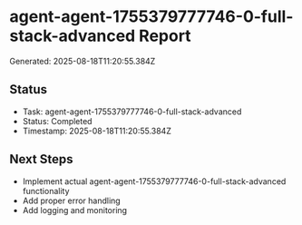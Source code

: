 # agent-agent-1755379777746-0-full-stack-advanced Report

Generated: 2025-08-18T11:20:55.384Z

## Status
- Task: agent-agent-1755379777746-0-full-stack-advanced
- Status: Completed
- Timestamp: 2025-08-18T11:20:55.384Z

## Next Steps
- Implement actual agent-agent-1755379777746-0-full-stack-advanced functionality
- Add proper error handling
- Add logging and monitoring
